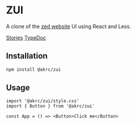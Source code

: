 # ZUI

A clone of the [zed website](https://zed.dev) UI using React and Less.

[Stories](https://zui-nine.vercel.app) [TypeDoc](https://zui-typedoc.vercel.app)

## Installation

```bash
npm install @akrc/zui
```

## Usage

```tsx
import '@akrc/zui/style.css'
import { Button } from '@akrc/zui'

const App = () => <Button>Click me</Button>
```
